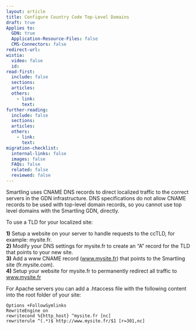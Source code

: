 ```yaml
---
layout: article
title: Configure Country Code Top-Level Domains
draft: true
Applies to:
  GDN: true
  Application-Resource-Files: false
  CMS-Connectors: false
redirect-url:
wistia:
  video: false
  id:
read-first:
  include: false
  sections:
  articles:
  others:
    - link:
      text:
further-reading:
  include: false
  sections:
  articles:
  others:
    - link:
      text:
migration-checklist:
  internal-links: false
  images: false
  FAQs: false
  related: false
  reviewed: false
---
```


Smartling uses CNAME DNS records to direct localized traffic to the correct servers in the GDN infrastructure. DNS specifications do not allow CNAME records to be used with top-level domain records, so you cannot use top level domains with the Smartling GDN, directly.

To use a TLD for your localized site:

**1)** Setup a website on your server to handle requests to the ccTLD, for example: mysite.fr.  
**2)** Modify your DNS settings for mysite.fr to create an “A” record for the TLD that points to your new site.  
**3)** Add a www CNAME record (www.mysite.fr) that points to the Smartling site (fr.mysite.com).  
**4)** Setup your website for mysite.fr to permanently redirect all traffic to www.mysite.fr

For Apache servers you can add a .htaccess file with the following content into the root folder of your site:

~~~
Options +FollowSymlinks   
RewriteEngine on   
rewritecond %{http_host} ^mysite.fr [nc]   
rewriterule ^(.*)$ http://www.mysite.fr/$1 [r=301,nc]
~~~